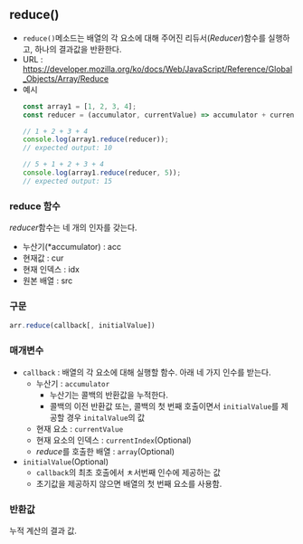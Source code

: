 ## reduce()
- `reduce()`메소드는 배열의 각 요소에 대해 주어진 리듀서(*Reducer*)함수를 실행하고, 하나의 결과값을 반환한다.
- URL : https://developer.mozilla.org/ko/docs/Web/JavaScript/Reference/Global_Objects/Array/Reduce
- 예시
    ```JAVASCRIPT
    const array1 = [1, 2, 3, 4];
    const reducer = (accumulator, currentValue) => accumulator + currentValue;

    // 1 + 2 + 3 + 4
    console.log(array1.reduce(reducer));
    // expected output: 10

    // 5 + 1 + 2 + 3 + 4
    console.log(array1.reduce(reducer, 5));
    // expected output: 15
    ```

### reduce 함수
*reducer*함수는 네 개의 인자를 갖는다.
- 누산기(*accumulator) : acc
- 현재값 : cur
- 현재 인덱스 : idx
- 원본 배열 : src

### 구문
```javascript
arr.reduce(callback[, initialValue])
```

### 매개변수
- `callback` : 배열의 각 요소에 대해 실행할 함수. 아래 네 가지 인수를 받는다.
  - 누산기 : `accumulator`
    - 누산기는 콜백의 반환값을 누적한다.
    - 콜백의 이전 반환값 또는, 콜백의 첫 번째 호출이면서 `initialValue`를 제공할 경우 `initalValue`의 값
  - 현재 요소 : `currentValue`
  - 현재 요소의 인덱스 : `currentIndex`(Optional)
  - *reduce*를 호출한 배열 : `array`(Optional)
- `initialValue`(Optional)
  - `callback`의 최초 호출에서 ㅊ서번째 인수에 제공하는 값
  - 초기값을 제공하지 않으면 배열의 첫 번째 요소를 사용함.

### 반환값
 누적 계산의 결과 값.